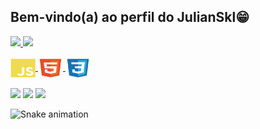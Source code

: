 ## Bem-vindo(a) ao perfil do JulianSkl😁

 <div>
   <a href="https://github.com/JulianSkl">
   <img height="180em" src="https://github-readme-stats.vercel.app/api?username=JulianSkl&show_icons=true&theme=vision-friendly-dark&include_all_commits=true&count_private=true"/>
   <img height="180em" src="https://github-readme-stats.vercel.app/api/top-langs/?username=JulianSkl&layout=compact&langs_count=6&theme=vision-friendly-dark"/>

</div>
<div style="display: inline_block"><br>
  <img align="center" alt="Js" height="30" width="40" src="https://raw.githubusercontent.com/devicons/devicon/master/icons/javascript/javascript-plain.svg">
  <img align="center" alt="HTML" height="30" width="40" src="https://raw.githubusercontent.com/devicons/devicon/master/icons/html5/html5-original.svg">
  <img align="center" alt="CSS" height="30" width="40" src="https://raw.githubusercontent.com/devicons/devicon/master/icons/css3/css3-original.svg">
</div>
 
 <br>
 
 
<div> 
  <a href="https://instagram.com/julianccarvalho_
" target="_blank"><img src="https://img.shields.io/badge/-Instagram-%23E4405F?style=for-the-badge&logo=instagram&logoColor=white" target="_blank"></a>
  <a href = "julianconceicao@gmail.com"><img src="https://img.shields.io/badge/-Gmail-%23333?style=for-the-badge&logo=gmail&logoColor=white" target="_blank"></a>
  <a href="https://www.linkedin.com/in/julian-da-conceição-carvalho-1ab537262/" target="_blank"><img src="https://img.shields.io/badge/-LinkedIn-%230077B5?style=for-the-badge&logo=linkedin&logoColor=white" target="_blank"></a> 
 
  ![Snake animation](https://github.com/JulianSkl/JulianSkl/blob/output/github-contribution-grid-snake.svg)

</div>
